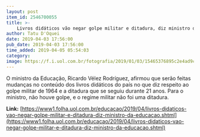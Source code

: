```yaml
---
layout: post
item_id: 2546700055
title: >-
    Livros didáticos vão negar golpe militar e ditadura, diz ministro da Educação
author: Tatu D'Oquei
date: 2019-04-03 17:56:00
pub_date: 2019-04-03 17:56:00
time_added: 2019-04-05 05:54:03
category: 
image: https://f.i.uol.com.br/fotografia/2019/01/03/15465376895c2e4ad9ceb4b_1546537689_3x2_rt.jpg
---
```


O ministro da Educação, Ricardo Vélez Rodríguez, afirmou que serão feitas mudanças no conteúdo dos livros didáticos do país no que diz respeito ao golpe militar de 1964 e a ditadura que se seguiu durante 21 anos. Para o ministro, não houve golpe, e o regime militar não foi uma ditadura.

**Link:** [https://www1.folha.uol.com.br/educacao/2019/04/livros-didaticos-vao-negar-golpe-militar-e-ditadura-diz-ministro-da-educacao.shtml](https://www1.folha.uol.com.br/educacao/2019/04/livros-didaticos-vao-negar-golpe-militar-e-ditadura-diz-ministro-da-educacao.shtml)

